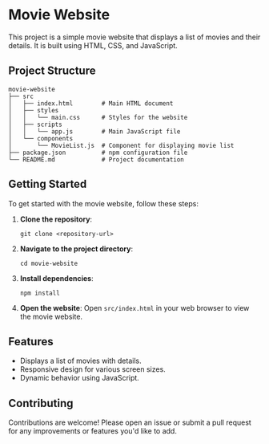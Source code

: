 # Movie Website

This project is a simple movie website that displays a list of movies and their details. It is built using HTML, CSS, and JavaScript.

## Project Structure

```
movie-website
├── src
│   ├── index.html        # Main HTML document
│   ├── styles
│   │   └── main.css      # Styles for the website
│   ├── scripts
│   │   └── app.js        # Main JavaScript file
│   └── components
│       └── MovieList.js  # Component for displaying movie list
├── package.json          # npm configuration file
└── README.md             # Project documentation
```

## Getting Started

To get started with the movie website, follow these steps:

1. **Clone the repository**:
   ```
   git clone <repository-url>
   ```

2. **Navigate to the project directory**:
   ```
   cd movie-website
   ```

3. **Install dependencies**:
   ```
   npm install
   ```

4. **Open the website**:
   Open `src/index.html` in your web browser to view the movie website.

## Features

- Displays a list of movies with details.
- Responsive design for various screen sizes.
- Dynamic behavior using JavaScript.

## Contributing

Contributions are welcome! Please open an issue or submit a pull request for any improvements or features you'd like to add.